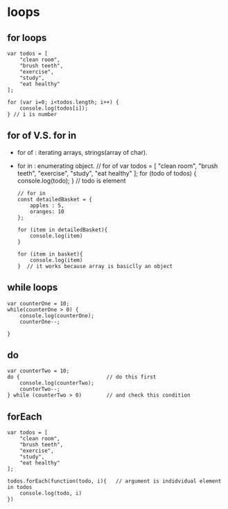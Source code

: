 # loops
## for loops
    var todos = [
        "clean room",
        "brush teeth",
        "exercise",
        "study",
        "eat healthy"
    ];

    for (var i=0; i<todos.length; i++) {
        console.log(todos[i]);
    } // i is number
## for of V.S. for in
-   for of : iterating arrays, strings(array of char).
-   for in : enumerating object.
        // for of
        var todos = [
            "clean room",
            "brush teeth",
            "exercise",
            "study",
            "eat healthy"
        ];
        for (todo of todos) {
            console.log(todo);
        } // todo is element


        // for in
        const detailedBasket = {
            apples : 5,
            oranges: 10
        };
    
        for (item in detailedBasket){
            console.log(item)
        }
    
        for (item in basket){
            console.log(item)
        }  // it works because array is basiclly an object
## while loops
    var counterOne = 10;
    while(counterOne > 0) {
        console.log(counterOne);
        counterOne--;
        
    }
## do
    var counterTwo = 10;
    do {                            // do this first
        console.log(counterTwo);    
        counterTwo--;
    } while (counterTwo > 0)        // and check this condition
## forEach
    var todos = [
        "clean room",
        "brush teeth",
        "exercise",
        "study",
        "eat healthy"
    ];
    
    todos.forEach(function(todo, i){   // argument is indidvidual element in todos
        console.log(todo, i)
    })
